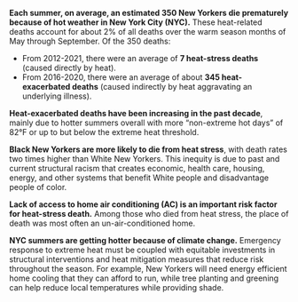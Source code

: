 ---
---

**Each summer, on average, an estimated 350 New Yorkers die prematurely because of hot weather in New York City (NYC).** 
These heat-related deaths account for about 2% of all deaths over the warm season months of May through September. Of the 350 deaths:
* From 2012-2021, there were an average of **7 heat-stress deaths** (caused directly by heat).
* From 2016-2020, there were an average of about **345 heat-exacerbated deaths** (caused indirectly by heat aggravating an underlying illness).

**Heat-exacerbated deaths have been increasing in the past decade**, mainly due to hotter summers overall with more “non-extreme hot days” of 82°F or up to but below the extreme heat threshold. &nbsp;

**Black New Yorkers are more likely to die from heat stress**, with death rates two times higher than White New Yorkers. This inequity is due to past and current structural racism that creates economic, health care, housing, energy, and other systems that benefit White people and disadvantage people of color. &nbsp;

**Lack of access to home air conditioning (AC) is an important risk factor for heat-stress death.** Among those who died from heat stress, the place of death was most often an un-air-conditioned home.

**NYC summers are getting hotter because of climate change.** 
Emergency response to extreme heat must be coupled with equitable investments in structural interventions and heat mitigation measures that reduce risk throughout the season. For example, New Yorkers will need energy efficient home cooling that they can afford to run, while tree planting and greening can help reduce local temperatures while providing shade.